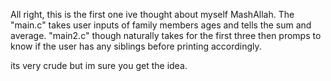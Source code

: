 All right, this is the first one ive thought about myself MashAllah.
The "main.c" takes user inputs of family members ages and tells the sum and average.
"main2.c" though naturally takes for the first three then promps to know if the user has any siblings before printing accordingly. 

its very crude but im sure you get the idea.